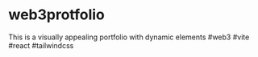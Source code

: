 # web3protfolio
This is a visually appealing portfolio with dynamic elements #web3 #vite #react #tailwindcss

